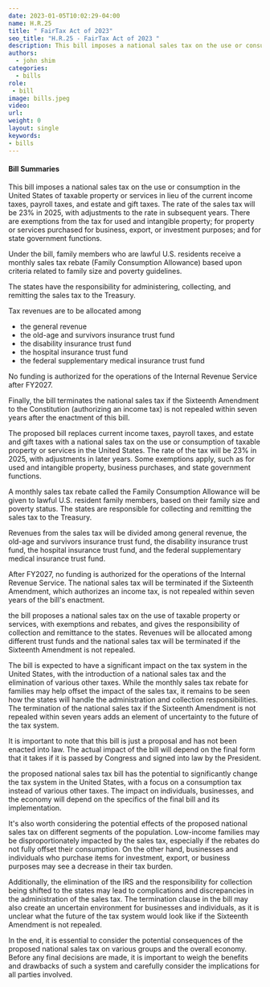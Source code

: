 ```yaml
---
date: 2023-01-05T10:02:29-04:00
name: H.R.25 
title: " FairTax Act of 2023"
seo_title: "H.R.25 - FairTax Act of 2023 "
description: This bill imposes a national sales tax on the use or consumption in the United States of taxable property or services in lieu of the current income taxes, payroll taxes, and estate and gift taxes.
authors:
  - john shim
categories:
  - bills
role:
 - bill
image: bills.jpeg
video:
url: 
weight: 0
layout: single
keywords:
- bills
---
```



#### Bill Summaries 
This bill imposes a national sales tax on the use or consumption in the United States of taxable property or services in lieu of the current income taxes, payroll taxes, and estate and gift taxes. The rate of the sales tax will be 23% in 2025, with adjustments to the rate in subsequent years. There are exemptions from the tax for used and intangible property; for property or services purchased for business, export, or investment purposes; and for state government functions.

Under the bill, family members who are lawful U.S. residents receive a monthly sales tax rebate (Family Consumption Allowance) based upon criteria related to family size and poverty guidelines.

The states have the responsibility for administering, collecting, and remitting the sales tax to the Treasury.

Tax revenues are to be allocated among
- the general revenue
- the old-age and survivors insurance trust fund
- the disability insurance trust fund
- the hospital insurance trust fund
- the federal supplementary medical insurance trust fund

No funding is authorized for the operations of the Internal Revenue Service after FY2027.

Finally, the bill terminates the national sales tax if the Sixteenth Amendment to the Constitution (authorizing an income tax) is not repealed within seven years after the enactment of this bill.

The proposed bill replaces current income taxes, payroll taxes, and estate and gift taxes with a national sales tax on the use or consumption of taxable property or services in the United States. The rate of the tax will be 23% in 2025, with adjustments in later years. Some exemptions apply, such as for used and intangible property, business purchases, and state government functions.

A monthly sales tax rebate called the Family Consumption Allowance will be given to lawful U.S. resident family members, based on their family size and poverty status. The states are responsible for collecting and remitting the sales tax to the Treasury.

Revenues from the sales tax will be divided among general revenue, the old-age and survivors insurance trust fund, the disability insurance trust fund, the hospital insurance trust fund, and the federal supplementary medical insurance trust fund.

After FY2027, no funding is authorized for the operations of the Internal Revenue Service. The national sales tax will be terminated if the Sixteenth Amendment, which authorizes an income tax, is not repealed within seven years of the bill's enactment.

the bill proposes a national sales tax on the use of taxable property or services, with exemptions and rebates, and gives the responsibility of collection and remittance to the states. Revenues will be allocated among different trust funds and the national sales tax will be terminated if the Sixteenth Amendment is not repealed.

The bill is expected to have a significant impact on the tax system in the United States, with the introduction of a national sales tax and the elimination of various other taxes. While the monthly sales tax rebate for families may help offset the impact of the sales tax, it remains to be seen how the states will handle the administration and collection responsibilities. The termination of the national sales tax if the Sixteenth Amendment is not repealed within seven years adds an element of uncertainty to the future of the tax system.

It is important to note that this bill is just a proposal and has not been enacted into law. The actual impact of the bill will depend on the final form that it takes if it is passed by Congress and signed into law by the President.

the proposed national sales tax bill has the potential to significantly change the tax system in the United States, with a focus on a consumption tax instead of various other taxes. The impact on individuals, businesses, and the economy will depend on the specifics of the final bill and its implementation.

It's also worth considering the potential effects of the proposed national sales tax on different segments of the population. Low-income families may be disproportionately impacted by the sales tax, especially if the rebates do not fully offset their consumption. On the other hand, businesses and individuals who purchase items for investment, export, or business purposes may see a decrease in their tax burden.

Additionally, the elimination of the IRS and the responsibility for collection being shifted to the states may lead to complications and discrepancies in the administration of the sales tax. The termination clause in the bill may also create an uncertain environment for businesses and individuals, as it is unclear what the future of the tax system would look like if the Sixteenth Amendment is not repealed.

In the end, it is essential to consider the potential consequences of the proposed national sales tax on various groups and the overall economy. Before any final decisions are made, it is important to weigh the benefits and drawbacks of such a system and carefully consider the implications for all parties involved.